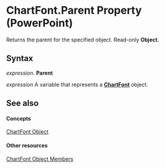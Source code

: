 
# ChartFont.Parent Property (PowerPoint)

Returns the parent for the specified object. Read-only  **Object**.


## Syntax

 _expression_. **Parent**

 _expression_ A variable that represents a **[ChartFont](185dfaa0-4ed9-01d2-6584-b0838b50ef8c.md)** object.


## See also


#### Concepts


[ChartFont Object](185dfaa0-4ed9-01d2-6584-b0838b50ef8c.md)
#### Other resources


[ChartFont Object Members](8ec251bd-d4f8-bd15-0b7f-5da95409d315.md)
